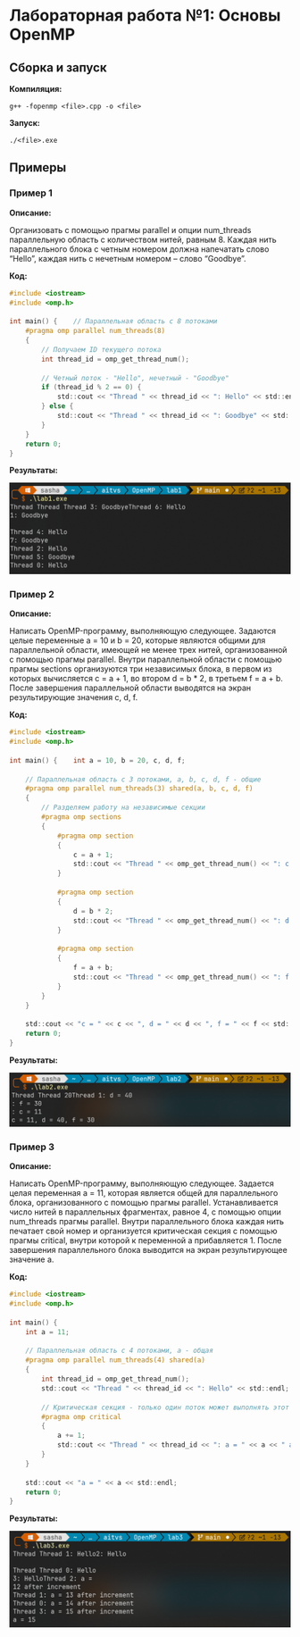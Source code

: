 # Лабораторная работа №1: Основы OpenMP

## Сборка и запуск

**Компиляция:**

```shell
g++ -fopenmp <file>.cpp -o <file>
```

**Запуск:**

```shell
./<file>.exe
```

## Примеры

### Пример 1

**Описание:**

Организовать c помощью прагмы parallel и опции num_threads параллельную область с количеством нитей, равным 8. Каждая нить параллельного блока с четным номером должна напечатать слово “Hello”, каждая нить с нечетным номером – слово “Goodbye”.

**Код:**

```c
#include <iostream>
#include <omp.h>

int main() {    // Параллельная область с 8 потоками
    #pragma omp parallel num_threads(8)
    {
        // Получаем ID текущего потока
        int thread_id = omp_get_thread_num();

        // Четный поток - "Hello", нечетный - "Goodbye"
        if (thread_id % 2 == 0) {
            std::cout << "Thread " << thread_id << ": Hello" << std::endl;
        } else {
            std::cout << "Thread " << thread_id << ": Goodbye" << std::endl;
        }
    }
    return 0;
}
```

**Результаты:**

![Пример 1](./img/lab1.png)

### Пример 2

**Описание:**

Написать OpenMP-программу, выполняющую следующее. Задаются целые переменные a = 10 и b = 20, которые являются общими для параллельной области, имеющей не менее трех нитей, организованной с помощью прагмы parallel. Внутри параллельной области c помощью прагмы sections организуются три независимых блока, в первом из которых вычисляется c = a + 1, во втором d = b * 2, в третьем f = a + b. После завершения параллельной области выводятся на экран результирующие значения c, d, f.

**Код:**

```c
#include <iostream>
#include <omp.h>

int main() {    int a = 10, b = 20, c, d, f;

    // Параллельная область с 3 потоками, a, b, c, d, f - общие
    #pragma omp parallel num_threads(3) shared(a, b, c, d, f)
    {
        // Разделяем работу на независимые секции
        #pragma omp sections
        {
            #pragma omp section
            {
                c = a + 1;
                std::cout << "Thread " << omp_get_thread_num() << ": c = " << c << std::endl;
            }

            #pragma omp section
            {
                d = b * 2;
                std::cout << "Thread " << omp_get_thread_num() << ": d = " << d << std::endl;
            }

            #pragma omp section
            {
                f = a + b;
                std::cout << "Thread " << omp_get_thread_num() << ": f = " << f << std::endl;
            }
        }
    }

    std::cout << "c = " << c << ", d = " << d << ", f = " << f << std::endl;
    return 0;
}
```

**Результаты:**

![Пример 2](./img/lab2.png)

### Пример 3

**Описание:**

Написать OpenMP-программу, выполняющую следующее. Задается целая переменная a = 11, которая является общей для параллельного блока, организованного с помощью прагмы parallel. Устанавливается число нитей в параллельных фрагментах, равное 4, с помощью опции num_threads прагмы parallel. Внутри параллельного блока каждая нить печатает свой номер и организуется критическая секция c помощью прагмы critical, внутри которой к переменной a прибавляется 1. После завершения параллельного блока выводится на экран результирующее значение a.

**Код:**

```c
#include <iostream>
#include <omp.h>

int main() {
    int a = 11;

    // Параллельная область с 4 потоками, a - общая
    #pragma omp parallel num_threads(4) shared(a)
    {
        int thread_id = omp_get_thread_num();
        std::cout << "Thread " << thread_id << ": Hello" << std::endl;

        // Критическая секция - только один поток может выполнять этот код
        #pragma omp critical
        {
            a += 1;
            std::cout << "Thread " << thread_id << ": a = " << a << " after increment" << std::endl;
        }
    }

    std::cout << "a = " << a << std::endl;
    return 0;
}
```

**Результаты:**

![Пример 3](./img/lab3.png)
